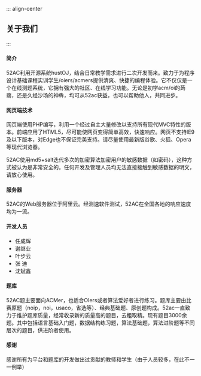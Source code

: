 ::: align-center
## 关于我们
:::

#### 简介

52AC利用开源系统hustOJ，结合日常教学需求进行二次开发而来。致力于为程序设计基础课程实训学生/oiers/acmers提供清爽、快捷的编程体验。它不仅仅是一个在线测题系统，它拥有强大的社区、在线学习功能。无论是初学acm/oi的蒟蒻，还是久经沙场的神犇，均可从52ac获益，也可以帮助他人，共同进步。

#### 网页端技术

网页端使用PHP编写，利用一个经过自主大量修改以支持所有现代MVC特性的版本。前端应用了HTML5，尽可能使网页变得简单高效，快速响应。网页不支持IE9及以下版本，对Edge也不保证完美支持。请尽量使用最新版谷歌、火狐、Opera等现代浏览器。

52AC使用md5+salt迭代多次的加密算法加密用户的敏感数据（如密码），这种方式被认为是非常安全的。任何开发及管理人员均无法直接接触到敏感数据的明文，请放心使用。

#### 服务器

52AC的Web服务器位于阿里云。经测速软件测试，52AC在全国各地的响应速度均为一流。

#### 开发人员

- 任成辉
- 谢继业
- 叶步云
- 张	迪
- 沈斌鑫

#### 题库

52AC题主要面向ACMer，也适合OIers或者算法爱好者进行练习。题库主要由比赛原题（noip，noi，usaco，省选等）、经典基础题、原创题构成。52ac一直致力于维护题库质量，经常收录新的质量高的题目，去粗取精。现有题目3000余题。其中包括语言基础入门题，数据结构练习题，算法基础题，算法进阶题等不同层次的题目，供进阶者使用。

#### 感谢

感谢所有为平台和题库的开发做出过贡献的教师和学生（由于人员较多，在此不一一例举）